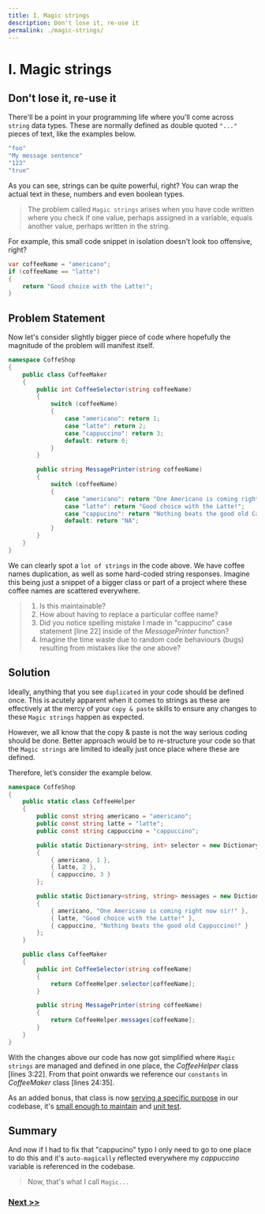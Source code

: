 ```yaml
---
title: I. Magic strings
description: Don't lose it, re-use it
permalink: ./magic-strings/
---
```


# I. Magic strings

## Don't lose it, re-use it

There'll be a point in your programming life where you'll come across `string` data types. These are normally defined as double quoted `"..."` pieces of text, like the examples below.

```csharp
"foo"
"My message sentence"
"123"
"true"
```

As you can see, strings can be quite powerful, right? You can wrap the actual text in these, numbers and even boolean types.

> The problem called `Magic strings` arises when you have code written where you check if one value, perhaps assigned in a variable, equals another value, perhaps written in the string.

For example, this small code snippet in isolation doesn't look too offensive, right?

```csharp
var coffeeName = "americano";
if (coffeeName == "latte")
{
    return "Good choice with the Latte!";
}
```

## Problem Statement

Now let's consider slightly bigger piece of code where hopefully the magnitude of the problem will manifest itself.


```csharp
namespace CoffeShop
{
    public class CoffeeMaker
    {
        public int CoffeeSelector(string coffeeName)
        {
            switch (coffeeName)
            {
                case "americano": return 1;
                case "latte": return 2;
                case "cappuccino": return 3;
                default: return 0;
            }
        }

        public string MessagePrinter(string coffeeName)
        {
            switch (coffeeName)
            {
                case "americano": return "One Americano is coming right now sir!";
                case "latte": return "Good choice with the Latte!";
                case "cappucino": return "Nothing beats the good old Cappuccino!";
                default: return "NA";
            }
        }
    }
}
```

We can clearly spot a `lot of strings` in the code above. We have coffee names duplication, as well as some hard-coded string responses. Imagine this being just a snippet of a bigger class or part of a project where these coffee names are scattered everywhere.

> 1. Is this maintainable?
> 2. How about having to replace a particular coffee name?
> 3. Did you notice spelling mistake I made in "cappucino" case statement [line 22] inside of the *MessagePrinter* function?
> 4. Imagine the time waste due to random code behaviours (bugs) resulting from mistakes like the one above?

## Solution

Ideally, anything that you see `duplicated` in your code should be defined once. This is acutely apparent when it comes to strings as these are effectively at the mercy of your `copy & paste` skills to ensure any changes to these `Magic strings` happen as expected.

However, we all know that the copy & paste is not the way serious coding should be done. Better approach would be to re-structure your code so that the `Magic strings` are limited to ideally just once place where these are defined. 

Therefore, let’s consider the example below.

```csharp
namespace CoffeShop
{
    public static class CoffeeHelper
    {
        public const string americano = "americano";
        public const string latte = "latte";
        public const string cappuccino = "cappuccino";

        public static Dictionary<string, int> selector = new Dictionary<string, int>()
        {
            { americano, 1 },
            { latte, 2 },
            { cappuccino, 3 }
        };

        public static Dictionary<string, string> messages = new Dictionary<string, string>()
        {
            { americano, "One Americano is coming right now sir!" },
            { latte, "Good choice with the Latte!" },
            { cappuccino, "Nothing beats the good old Cappuccino!" }
        };
    }

    public class CoffeeMaker
    {
        public int CoffeeSelector(string coffeeName)
        {
            return CoffeeHelper.selector[coffeeName];
        }

        public string MessagePrinter(string coffeeName)
        {
            return CoffeeHelper.messages[coffeeName];
        }
    }
}
```

With the changes above our code has now got simplified where `Magic strings` are managed and defined in one place, the *CoffeeHelper* class [lines 3:22]. From that point onwards we reference our `constants` in *CoffeeMaker* class [lines 24:35]. 

As an added bonus, that class is now [serving a specific purpose](/logic-in-wrong-places) in our codebase, it's [small enough to maintain](/large-method-bodies) and [unit test](/no-unit-tests).

## Summary

And now if I had to fix that "cappucino" typo I only need to go to one place to do this and it's `auto-magically` reflected everywhere my *cappuccino* variable is referenced in the codebase. 

> Now, that's what I call `Magic...`

### [Next >>](/one-trick-pony-variables)